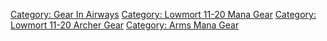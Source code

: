 [Category: Gear In Airways](Category:_Gear_In_Airways "wikilink")
[Category: Lowmort 11-20 Mana
Gear](Category:_Lowmort_11-20_Mana_Gear "wikilink") [Category: Lowmort
11-20 Archer Gear](Category:_Lowmort_11-20_Archer_Gear "wikilink")
[Category: Arms Mana Gear](Category:_Arms_Mana_Gear "wikilink")
